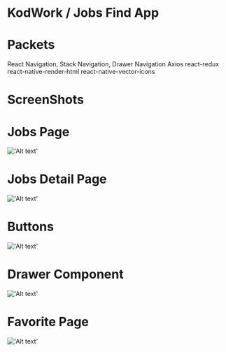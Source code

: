 KodWork / Jobs Find App
======

Packets
===
React Navigation, Stack Navigation, Drawer Navigation
Axios
react-redux
react-native-render-html
react-native-vector-icons


ScreenShots
===

Jobs Page
==
!['Alt text'](/kodwork/screenShots/Png_1.png?raw=true "Jobs")

Jobs Detail Page
==
!['Alt text'](/kodwork/screenShots/Png_2.png?raw=true "Jobs Detail")

Buttons
==
!['Alt text'](/kodwork/screenShots/Png_3.png?raw=true "Buttons")

Drawer Component
==
!['Alt text'](/kodwork/screenShots/Png_4.png?raw=true "Drawer 
Window")

Favorite Page
==
!['Alt text'](/kodwork/screenShots/Png_5.png?raw=true "Favorite Jobs Page")